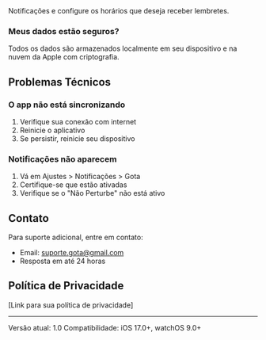 <!DOCTYPE - Gota App 💧

## Sobre o App
O Gota é um aplicativo de acompanhamento de hidratação que te ajuda a manter hábitos saudáveis de consumo de água.

## Perguntas Frequentes

### Como definir minha meta diária de água?
Acesse o perfil no app e ajuste sua meta baseada em seu peso e nível de atividade física.

### Posso usar o app no Apple Watch?
Sim! O Gota possui versão completa para Apple Watch com sincronização automática.

### Como ativar lembretes?
Vá em Configurações > Notificações e configure os horários que deseja receber lembretes.

### Meus dados estão seguros?
Todos os dados são armazenados localmente em seu dispositivo e na nuvem da Apple com criptografia.

## Problemas Técnicos

### O app não está sincronizando
1. Verifique sua conexão com internet
2. Reinicie o aplicativo
3. Se persistir, reinicie seu dispositivo

### Notificações não aparecem
1. Vá em Ajustes > Notificações > Gota
2. Certifique-se que estão ativadas
3. Verifique se o "Não Perturbe" não está ativo

## Contato
Para suporte adicional, entre em contato:
- Email: suporte.gota@gmail.com
- Resposta em até 24 horas

## Política de Privacidade
[Link para sua política de privacidade]

---
Versão atual: 1.0
Compatibilidade: iOS 17.0+, watchOS 9.0+
